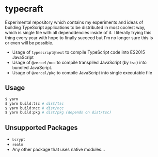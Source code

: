 # typecraft

Experimental repository which contains my experiments and ideas of building TypeScript applications to be distributed in most coolest way, which is single file with all dependdencies inside of it. I literally trying this thing every year with hope to finally succeed but I'm no longer sure this is or even will be possible.

- Usage of `typescript@next` to compile TypeScript code into ES2015 JavaScript
- Usage of `@vercel/ncc` to compile transpiled JavaScript (by `tsc`) into bundled JavaScript. 
- Usage of `@vercel/pkg` to compile JavaScript into single executable file

## Usage

```bash
$ yarn
$ yarn build:tsc # dist/tsc
$ yarn build:ncc # dist/ncc
$ yarn build:pkg # dist/pkg (depends on dist/tsc)
```

## Unsupported Packages

- `bcrypt`
- `realm`
- Any other package that uses native modules...
